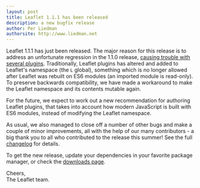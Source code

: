```yaml
---
layout: post
title: Leaflet 1.1.1 has been released
description: a new bugfix release
author: Per Liedman
authorsite: http://www.liedman.net
---
```


Leaflet 1.1.1 has just been released. The major reason for this release is to address an unfortunate regression in the 1.1.0 release, [causing trouble with several plugins](https://github.com/Leaflet/Leaflet/issues/5589). Traditionally, Leaflet plugins has altered and added to Leaflet's namespace (the `L` global), something which is no longer allowed after Leaflet was rebuilt on ES6 modules (an imported module is read-only). To preserve backwards compatibility, we have made a workaround to make the Leaflet namespace and its contents mutable again.

For the future, we expect to work out a new recommendation for authoring Leaflet plugins, that takes into account how modern JavaScript is built with ES6 modules, instead of modifying the Leaflet namespace.

As usual, we also managed to close off a number of other bugs and make a couple of minor improvements, all with the help of our many contributors - a big thank you to all who contributed to the release this summer! See the full [changelog](https://github.com/Leaflet/Leaflet/blob/master/CHANGELOG.md) for details.

To get the new release, update your dependencies in your favorite package manager, or check the [downloads page](http://leafletjs.com/download.html).

Cheers,<br>
The Leaflet team.
